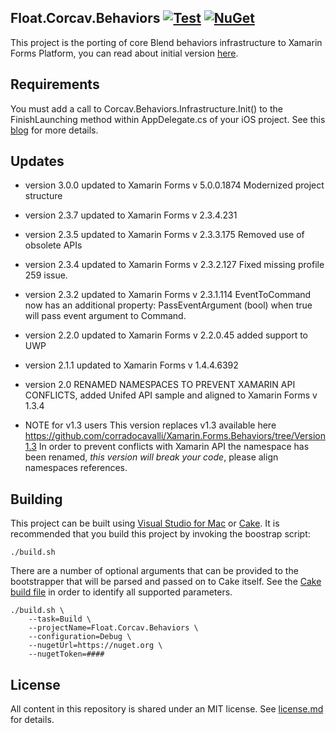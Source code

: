 ## Float.Corcav.Behaviors [![Test](https://github.com/gowithfloat/Float.Corcav.Behaviors/actions/workflows/test.yml/badge.svg)](https://github.com/gowithfloat/Float.Corcav.Behaviors/actions/workflows/test.yml) [![NuGet](https://img.shields.io/nuget/v/Float.Corcav.Behaviors)](https://www.nuget.org/packages/Float.Corcav.Behaviors/)

This project is the porting of core Blend behaviors infrastructure to Xamarin Forms Platform, you can read about initial version [here](http://bit.ly/xamarinbehaviors).

## Requirements

You must add a call to Corcav.Behaviors.Infrastructure.Init() to the FinishLaunching method within AppDelegate.cs of your iOS project.  See this [blog](http://codeworks.it/blog/?p=242) for more details.

## Updates

* version 3.0.0 updated to Xamarin Forms v 5.0.0.1874
  Modernized project structure
* version 2.3.7 updated to Xamarin Forms v 2.3.4.231
* version 2.3.5 updated to Xamarin Forms v 2.3.3.175
  Removed use of obsolete APIs

* version 2.3.4 updated to Xamarin Forms v 2.3.2.127
  Fixed missing profile 259 issue.

* version 2.3.2 updated to Xamarin Forms v 2.3.1.114
  EventToCommand now has an additional property: PassEventArgument (bool) when true will pass event argument to Command.
  
* version 2.2.0 updated to Xamarin Forms v 2.2.0.45 added support to UWP
* version 2.1.1 updated to Xamarin Forms v 1.4.4.6392
* version 2.0 RENAMED NAMESPACES TO PREVENT XAMARIN API CONFLICTS, added Unifed API sample and aligned to Xamarin Forms v 1.3.4

* NOTE for v1.3 users
This version replaces v1.3 available here https://github.com/corradocavalli/Xamarin.Forms.Behaviors/tree/Version1.3
In order to prevent conflicts with Xamarin API the namespace has been renamed, *this version will break your code*,  please align namespaces references.

## Building

This project can be built using [Visual Studio for Mac](https://visualstudio.microsoft.com/vs/mac/) or [Cake](https://cakebuild.net/). It is recommended that you build this project by invoking the boostrap script:

    ./build.sh

There are a number of optional arguments that can be provided to the bootstrapper that will be parsed and passed on to Cake itself. See the [Cake build file](./build.cake) in order to identify all supported parameters.

    ./build.sh \
        --task=Build \
        --projectName=Float.Corcav.Behaviors \
        --configuration=Debug \
        --nugetUrl=https://nuget.org \
        --nugetToken=####

## License

All content in this repository is shared under an MIT license. See [license.md](./license.md) for details.
